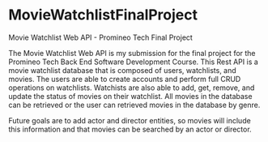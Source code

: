 # MovieWatchlistFinalProject
Movie Watchlist Web API - Promineo Tech Final Project 

The Movie Watchlist Web API is my submission for the final project for the Promineo Tech Back End Software Development Course. This Rest API is a movie watchlist database
that is composed of users, watchlists, and movies. The users are able to create accounts and perform full CRUD operations on watchlists. Watchists are also able to add,
get, remove, and update the status of movies on their watchlist. All movies in the database can be retrieved or the user can retrieved movies in the database by genre. 

Future goals are to add actor and director entities, so movies will include this information and that movies can be searched by an actor or director. 
